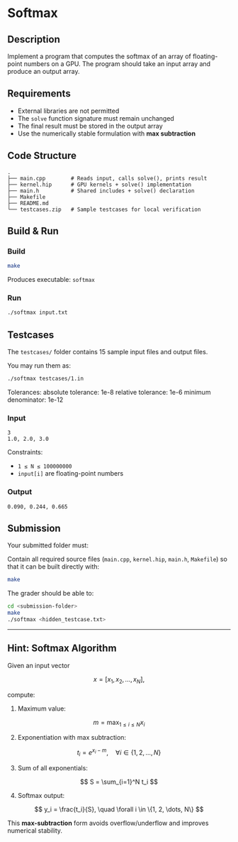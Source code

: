 # Softmax

## Description

Implement a program that computes the softmax of an array of floating-point numbers on a GPU. The program should take an input array and produce an output array.

## Requirements

* External libraries are not permitted
* The `solve` function signature must remain unchanged
* The final result must be stored in the output array
* Use the numerically stable formulation with **max subtraction**

## Code Structure

```
.
├── main.cpp        # Reads input, calls solve(), prints result
├── kernel.hip      # GPU kernels + solve() implementation
├── main.h          # Shared includes + solve() declaration
├── Makefile
├── README.md
└── testcases.zip   # Sample testcases for local verification
```

## Build & Run

### Build

```bash
make
```

Produces executable: `softmax`

### Run

```bash
./softmax input.txt
```


## Testcases

The `testcases/` folder contains 15 sample input files and output files.

You may run them as:

```bash
./softmax testcases/1.in
```

Tolerances: 
absolute tolerance: 1e-8
relative tolerance: 1e-6
minimum denominator: 1e-12

### Input

```
3
1.0, 2.0, 3.0
```

Constraints:

* `1 ≤ N ≤ 100000000`
* `input[i]` are floating-point numbers

### Output
```
0.090, 0.244, 0.665
```

## Submission

Your submitted folder must:

Contain all required source files (`main.cpp`, `kernel.hip`, `main.h`, `Makefile`) so that it can be built directly with:

```bash
make
```

The grader should be able to:

```bash
cd <submission-folder>
make
./softmax <hidden_testcase.txt>
```

---

## Hint: Softmax Algorithm

Given an input vector

$$
x = [x_1, x_2, \dots, x_N],
$$

compute:

1. Maximum value:

$$
m = \max_{1 \leq i \leq N} x_i
$$

2. Exponentiation with max subtraction:

$$
t_i = e^{x_i - m}, \quad \forall i \in \{1, 2, \dots, N\}
$$

3. Sum of all exponentials:

$$
S = \sum_{i=1}^N t_i
$$

4. Softmax output:

$$
y_i = \frac{t_i}{S}, \quad \forall i \in \{1, 2, \dots, N\}
$$

This **max-subtraction** form avoids overflow/underflow and improves numerical stability.

